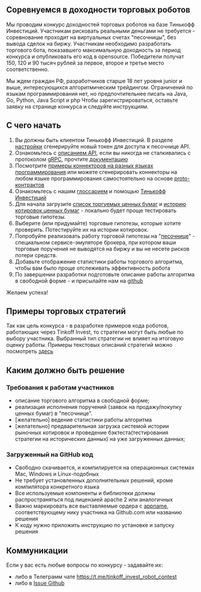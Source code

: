 ## Соревнуемся в доходности торговых роботов

Мы проводим конкурс доходностей торговых роботов на базе Тинькофф Инвестиций. 
Участникам рисковать реальными деньгами не требуется - соревнование проходит на виртуальных счетах "песочницы", без вывода сделок на биржу.
Участникам необходимо разработать торгового бота, показавшего максимальную доходность за период конкурса и опубликовать его код в opensource. 
Победители получат 150, 120 и 90 тысяч рублей за первое, второе и третье место соответственно.

Мы ждем граждан РФ, разработчиков старше 18 лет уровня junior и выше, интересующихся алгоритмическим трейдингом. 
Ограничений по языкам программирования нет, но предпочтительнее писать на Java, Go, Python, Java Script и php 
Чтобы зарегистрироваться, оставьте заявку на странице конкурса и следуйте инструкциям.

## С чего начать 

1. Вы должны быть клиентом Тинькофф Инвестиций. В разделе [настройки](https://www.tinkoff.ru/invest/settings/) сгенерируйте новый токен для доступа к песочнице API.
2. Ознакомьтесь с [описанием API](https://RussianInvestments.github.io/investAPI/), если вы никогда не сталкивались с протоколом [gRPC](https://grpc.io/docs/), прочтите [документацию](https://RussianInvestments.github.io/investAPI/grpc/)
3. Посмотрите [примеры коннекторов на разных языках программирования](https://github.com/RussianInvestments/investAPI/) или можете сгенерировать коннекторы на любом языке программирования самостоятельно на основе [proto-контрактов](https://github.com/RussianInvestments/investAPI/tree/main/src/docs/contracts)
4. Ознакомьтесь с нашим [глоссарием](https://RussianInvestments.github.io/investAPI/glossary/) и помощью [Тинькофф Инвестиций](https://help.tinkoff.ru/investments/?)
5. Для начала загрузите [список торгуемых ценных бумаг](https://RussianInvestments.github.io/investAPI/head-instruments/) и [историю котировок ценных бумаг](https://RussianInvestments.github.io/investAPI/head-marketdata/) - локально будет проще тестировать торговые гипотезы.
6. Выберите (или придумайте) торговые гипотезы, которые хотите проверить. Потестируйте их на истории котировок.
7. Попробуйте реализовать работу торговой гипотезы на "[песочнице](https://RussianInvestments.github.io/investAPI/head-sandbox/)" - специальном сервисе-эмуляторе брокера, при котором ваши торговые поручения не выводятся на биржу и вы не несете рисков потери средств.
8. Добавьте отображение статистики работы торгового алгоритма, чтобы вам было проще отслеживать эффективность робота
9. По завершении разработки подготовьте описание работы алгоритма в свободной форме - и присылайте нам на [github](https://github.com/InvestContest/2024/issues?q=is%3Aissue+is%3Aopen+label%3A%D0%9D%D0%BE%D0%BC%D0%B8%D0%BD%D0%B0%D1%86%D0%B8%D1%8F) 

Желаем успеха!  

## Примеры торговых стратегий
Так как цель конкурса - в разработке примеров кода роботов, работающих через Tinkoff Invest, то стратегии могут быть любые по выбору участника. 
Выбранный тип стратегии не влияет на итоговую оценку работы. 
Примеры текстовых описаний стратегий можно посмотреть [здесь](https://github.com/InvestContest/2024/blob/main/examples.md)

## Каким должно быть решение

### Требования к работам участников
* описание торгового алгоритма в свободной форме; 
* реализация исполнения поручений (заявок на продажу/покупку ценных бумаг) в "песочнице".
* [желательно] ведение статистики работы алгоритма
* [желательно] предварительная загрузка системой истории рыночных котировок и проведение бэктеста(тестирования стратегии на исторических данных) на уже загруженных данных;

### Загруженный на GitHub код

* Свободно скачивается, и компилируется на операционных системах Mac, Windows и Linux-подобных
* Не требует установленных дополнительных решений, кроме компилятора конкретного языка
* Все используемые компоненты и библиотеки должны распространяться под лицензией apache 2 или аналогичных
* Важно маркировать все выставляемые ордера с [appname](https://RussianInvestments.github.io/investAPI/grpc/#appname), соответствующему нику участника на Github.com или названию решения
* К коду нужно приложить инструкцию по установке и запуску решения


## Коммуникации

Если у вас есть любые вопросы по конкурсу - задавайте их:

* либо в Телеграмм чате https://t.me/tinkoff_invest_robot_contest
* либо в [Issue Github](https://github.com/InvestContest/2024/issues) 
